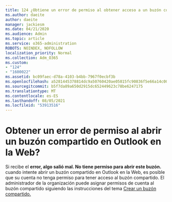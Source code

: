 ```yaml
---
title: 124 ¿Obtiene un error de permiso al obtener acceso a un buzón compartido en OWA?
ms.author: daeite
author: daeite
manager: jackiesm
ms.date: 04/21/2020
ms.audience: Admin
ms.topic: article
ms.service: o365-administration
ROBOTS: NOINDEX, NOFOLLOW
localization_priority: Normal
ms.collection: Adm_O365
ms.custom:
- "124"
- "1600022"
ms.assetid: bc09faec-d78a-4103-b4bb-7967f0ecbf3b
ms.openlocfilehash: a5281445378814dc9a50760420ae05815fc90836f5e66a14c00993afbb1921d7
ms.sourcegitcommit: b5f7da89a650d2915dc652449623c78be6247175
ms.translationtype: MT
ms.contentlocale: es-ES
ms.lasthandoff: 08/05/2021
ms.locfileid: "53913516"
---
```

# <a name="getting-a-permission-error-when-opening-a-shared-mailbox-in-outlook-on-the-web"></a>Obtener un error de permiso al abrir un buzón compartido en Outlook en la Web?

Si recibe el **error, algo salió mal. No tiene permiso para abrir este buzón.** cuando intente abrir un buzón compartido en Outlook en la Web, es posible que su cuenta no tenga permiso para tener acceso al buzón compartido. El administrador de la organización puede asignar permisos de cuenta al buzón compartido siguiendo las instrucciones del tema [Crear un buzón compartido.](https://docs.microsoft.com/microsoft-365/admin/email/create-a-shared-mailbox)
  